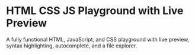 # HTML CSS JS Playground with Live Preview

A fully functional HTML, JavaScript, and CSS playground with live preview, syntax highlighting, autocomplete, and a file explorer.
